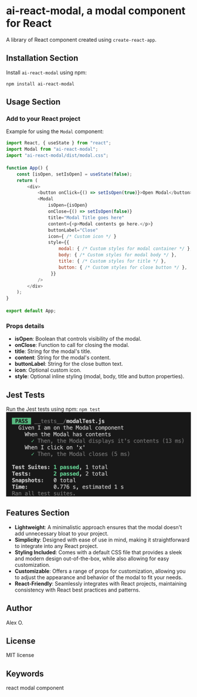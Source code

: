 # ai-react-modal, a modal component for React

A library of React component created using `create-react-app`.

## Installation Section

Install `ai-react-modal` using npm:

```
npm install ai-react-modal
```

## Usage Section

### Add to your React project

Example for using the `Modal` component:

```js
import React, { useState } from "react";
import Modal from "ai-react-modal";
import "ai-react-modal/dist/modal.css";

function App() {
	const [isOpen, setIsOpen] = useState(false);
	return (
		<div>
			<button onClick={() => setIsOpen(true)}>Open Modal</button>
			<Modal
				isOpen={isOpen}
				onClose={() => setIsOpen(false)}
				title="Modal Title goes here"
				content={<p>Modal contents go here.</p>}
				buttonLabel="Close"
                icon={ /* Custom icon */ }
				style={{
                    modal: { /* Custom styles for modal container */ },
				    body: { /* Custom styles for modal body */ },
				    title: { /* Custom styles for title */ },
				    button: { /* Custom styles for close button */ },
				 }}
			/>
		</div>
	);
}

export default App;
```

### Props details

- **isOpen**: Boolean that controls visibility of the modal.
- **onClose**: Function to call for closing the modal.
- **title**: String for the modal's title.
- **content**: String for the modal's content.
- **buttonLabel**: String for the close button text.
- **icon**: Optional custom icon.
- **style**: Optional inline styling (modal, body, title and button properties).

## Jest Tests

Run the Jest tests using npm:
`npm test`
![Jest test](test.png)

## Features Section

- **Lightweight**: A minimalistic approach ensures that the modal doesn't add unnecessary bloat to your project.
- **Simplicity**: Designed with ease of use in mind, making it straightforward to integrate into any React project.
- **Styling Included**: Comes with a default CSS file that provides a sleek and modern design out-of-the-box, while also allowing for easy customization.
- **Customizable**: Offers a range of props for customization, allowing you to adjust the appearance and behavior of the modal to fit your needs.
- **React-Friendly**: Seamlessly integrates with React projects, maintaining consistency with React best practices and patterns.

## Author

Alex O.

## License

MIT license

## Keywords

react
modal
component
